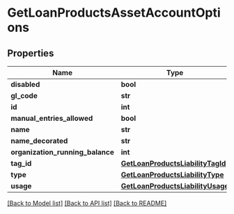 # GetLoanProductsAssetAccountOptions

## Properties
Name | Type | Description | Notes
------------ | ------------- | ------------- | -------------
**disabled** | **bool** |  | [optional] 
**gl_code** | **str** |  | [optional] 
**id** | **int** |  | [optional] 
**manual_entries_allowed** | **bool** |  | [optional] 
**name** | **str** |  | [optional] 
**name_decorated** | **str** |  | [optional] 
**organization_running_balance** | **int** |  | [optional] 
**tag_id** | [**GetLoanProductsLiabilityTagId**](GetLoanProductsLiabilityTagId.md) |  | [optional] 
**type** | [**GetLoanProductsLiabilityType**](GetLoanProductsLiabilityType.md) |  | [optional] 
**usage** | [**GetLoanProductsLiabilityUsage**](GetLoanProductsLiabilityUsage.md) |  | [optional] 

[[Back to Model list]](../README.md#documentation-for-models) [[Back to API list]](../README.md#documentation-for-api-endpoints) [[Back to README]](../README.md)

